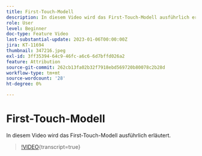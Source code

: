 ```yaml
---
title: First-Touch-Modell
description: In diesem Video wird das First-Touch-Modell ausführlich erläutert.
role: User
level: Beginner
doc-type: Feature Video
last-substantial-update: 2023-01-06T00:00:00Z
jira: KT-11694
thumbnail: 347216.jpeg
exl-id: 3ff35394-64c9-46fc-a6c6-6d7bffd026a2
feature: Attribution
source-git-commit: 262cb13fa02b32f7918ebd569720b80078c2b28d
workflow-type: tm+mt
source-wordcount: '28'
ht-degree: 0%

---
```


# First-Touch-Modell

In diesem Video wird das First-Touch-Modell ausführlich erläutert.

>[!VIDEO](https://video.tv.adobe.com/v/347216/?learn=on){transcript=true}
